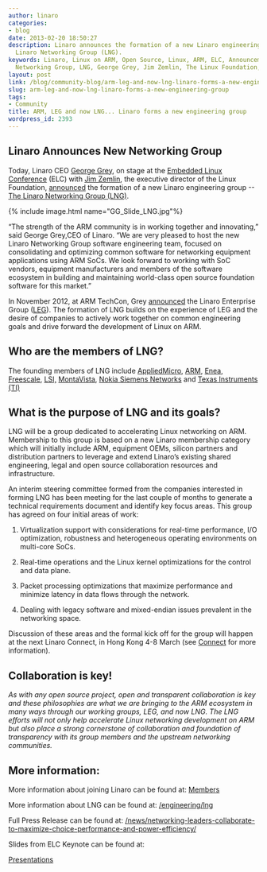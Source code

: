 ```yaml
---
author: linaro
categories:
- blog
date: 2013-02-20 18:50:27
description: Linaro announces the formation of a new Linaro engineering group --The
  Linaro Networking Group (LNG).
keywords: Linaro, Linux on ARM, Open Source, Linux, ARM, ELC, Announcement, Linaro
  Networking Group, LNG, George Grey, Jim Zemlin, The Linux Foundation, Networking
layout: post
link: /blog/community-blog/arm-leg-and-now-lng-linaro-forms-a-new-engineering-group/
slug: arm-leg-and-now-lng-linaro-forms-a-new-engineering-group
tags:
- Community
title: ARM, LEG and now LNG... Linaro forms a new engineering group
wordpress_id: 2393
---
```


## Linaro Announces New Networking Group


Today, Linaro CEO [George Grey](/about/executive/), on stage at the [Embedded Linux Conference](http://events.linuxfoundation.org/events/embedded-linux-conference) (ELC) with [Jim Zemlin](http://www.linuxfoundation.org/about/staff#zemlin), the executive director of the Linux Foundation, [announced](/news/networking-leaders-collaborate-to-maximize-choice-performance-and-power-efficiency/) the formation of a new Linaro engineering group --[The Linaro Networking Group (LNG)](/engineering/lng).

{% include image.html name="GG_Slide_LNG.jpg"%}

“The strength of the ARM community is in working together and innovating,” said George Grey,CEO of Linaro. “We are very pleased to host the new Linaro Networking Group software engineering team, focused on consolidating and optimizing common software for networking equipment applications using ARM SoCs. We look forward to working with SoC vendors, equipment manufacturers and members of the software ecosystem in building and maintaining world-class open source foundation software for this market.”

In November 2012, at ARM TechCon, Grey [announced](/news/industry-leaders-collaborate-to-accelerate-software-ecosystem-for-arm-servers-and-join-linaro/) the Linaro Enterprise Group ([LEG](/groups/leg/)). The formation of LNG builds on the experience of LEG and the desire of companies to actively work together on common engineering goals and drive forward the development of Linux on ARM.


## Who are the members of LNG?


The founding members of LNG include [AppliedMicro](http://www.apm.com/), [ARM](http://www.arm.com/), [Enea](http://www.enea.com/), [Freescale](http://www.freescale.com/), [LSI,](http://www.lsi.com/) [MontaVista](http://www.mvista.com/), [Nokia Siemens Networks](http://www.nokiasiemensnetworks.com/) and [Texas Instruments (TI)](http://www.ti.com/)


## What is the purpose of LNG and its goals?


LNG will be a group dedicated to accelerating Linux networking on ARM. Membership to this group is based on a new Linaro membership category which will initially include ARM, equipment OEMs, silicon partners and distribution partners to leverage and extend Linaro’s existing shared engineering, legal and open source collaboration resources and infrastructure.

An interim steering committee formed from the companies interested in forming LNG has been meeting for the last couple of months to generate a technical requirements document and identify key focus areas. This group has agreed on four initial areas of work:




  1. Virtualization support with considerations for real-time performance, I/O optimization, robustness and heterogeneous operating environments on multi-core SoCs.


  2. Real-time operations and the Linux kernel optimizations for the control and data plane.


  3. Packet processing optimizations that maximize performance and minimize latency in data flows through the network.


  4. Dealing with legacy software and mixed-endian issues prevalent in the networking space.


Discussion of these areas and the formal kick off for the group will happen at the next Linaro Connect, in Hong Kong 4-8 March (see [Connect](http://connect.linaro.org) for more information).


## Collaboration is key!


_As with any open source project, open and transparent collaboration is key and these philosophies are what we are bringing to the ARM ecosystem in many ways through our working groups, LEG, and now LNG. The LNG efforts will not only help accelerate Linux networking development on ARM but also place a strong cornerstone of collaboration and foundation of transparency with its group members and the upstream networking communities._


## More information:


More information about joining Linaro can be found at: [Members](/members/)

More information about LNG can be found at: [/engineering/lng](/engineering/lng)

Full Press Release can be found at: [/news/networking-leaders-collaborate-to-maximize-choice-performance-and-power-efficiency/](/news/networking-leaders-collaborate-to-maximize-choice-performance-and-power-efficiency/)

Slides from ELC Keynote can be found at:

[Presentations](https://www.slideshare.net/linaroorg/presentations)